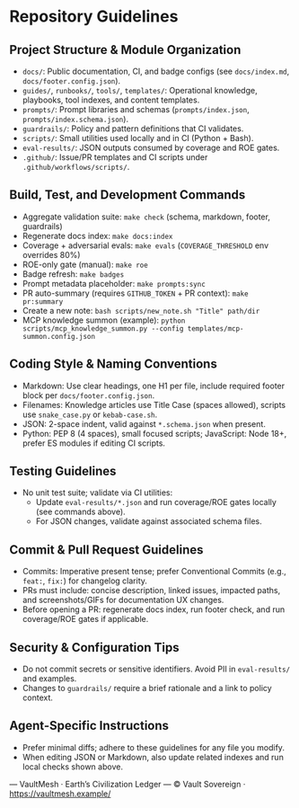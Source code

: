 # Repository Guidelines

## Project Structure & Module Organization
- `docs/`: Public documentation, CI, and badge configs (see `docs/index.md`, `docs/footer.config.json`).
- `guides/`, `runbooks/`, `tools/`, `templates/`: Operational knowledge, playbooks, tool indexes, and content templates.
- `prompts/`: Prompt libraries and schemas (`prompts/index.json`, `prompts/index.schema.json`).
- `guardrails/`: Policy and pattern definitions that CI validates.
- `scripts/`: Small utilities used locally and in CI (Python + Bash).
- `eval-results/`: JSON outputs consumed by coverage and ROE gates.
- `.github/`: Issue/PR templates and CI scripts under `.github/workflows/scripts/`.

## Build, Test, and Development Commands
- Aggregate validation suite: `make check` (schema, markdown, footer, guardrails)
- Regenerate docs index: `make docs:index`
- Coverage + adversarial evals: `make evals` (`COVERAGE_THRESHOLD` env overrides 80%)
- ROE-only gate (manual): `make roe`
- Badge refresh: `make badges`
- Prompt metadata placeholder: `make prompts:sync`
- PR auto-summary (requires `GITHUB_TOKEN` + PR context): `make pr:summary`
- Create a new note: `bash scripts/new_note.sh "Title" path/dir`
- MCP knowledge summon (example): `python scripts/mcp_knowledge_summon.py --config templates/mcp-summon.config.json`

## Coding Style & Naming Conventions
- Markdown: Use clear headings, one H1 per file, include required footer block per `docs/footer.config.json`.
- Filenames: Knowledge articles use Title Case (spaces allowed), scripts use `snake_case.py` or `kebab-case.sh`.
- JSON: 2-space indent, valid against `*.schema.json` when present.
- Python: PEP 8 (4 spaces), small focused scripts; JavaScript: Node 18+, prefer ES modules if editing CI scripts.

## Testing Guidelines
- No unit test suite; validate via CI utilities:
  - Update `eval-results/*.json` and run coverage/ROE gates locally (see commands above).
  - For JSON changes, validate against associated schema files.

## Commit & Pull Request Guidelines
- Commits: Imperative present tense; prefer Conventional Commits (e.g., `feat:`, `fix:`) for changelog clarity.
- PRs must include: concise description, linked issues, impacted paths, and screenshots/GIFs for documentation UX changes.
- Before opening a PR: regenerate docs index, run footer check, and run coverage/ROE gates if applicable.

## Security & Configuration Tips
- Do not commit secrets or sensitive identifiers. Avoid PII in `eval-results/` and examples.
- Changes to `guardrails/` require a brief rationale and a link to policy context.

## Agent-Specific Instructions
- Prefer minimal diffs; adhere to these guidelines for any file you modify.
- When editing JSON or Markdown, also update related indexes and run local checks shown above.


— VaultMesh · Earth’s Civilization Ledger —
© Vault Sovereign · https://vaultmesh.example/
